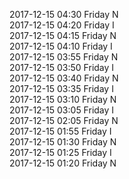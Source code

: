 2017-12-15 04:30 Friday  N  
2017-12-15 04:20 Friday  I  
2017-12-15 04:15 Friday  N  
2017-12-15 04:10 Friday  I  
2017-12-15 03:55 Friday  N  
2017-12-15 03:50 Friday  I  
2017-12-15 03:40 Friday  N  
2017-12-15 03:35 Friday  I  
2017-12-15 03:10 Friday  N  
2017-12-15 03:05 Friday  I  
2017-12-15 02:05 Friday  N  
2017-12-15 01:55 Friday  I  
2017-12-15 01:30 Friday  N  
2017-12-15 01:25 Friday  I  
2017-12-15 01:20 Friday  N  
